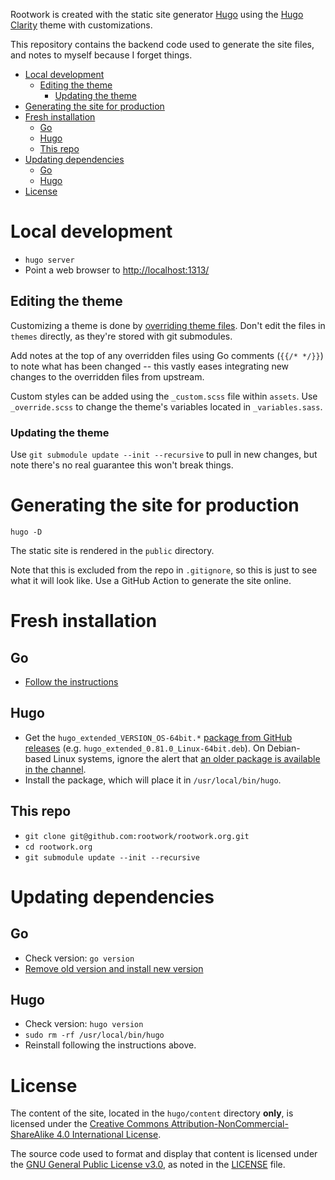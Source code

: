 Rootwork is created with the static site generator [Hugo](http://gohugo.io)
using the [Hugo Clarity](https://github.com/chipzoller/hugo-clarity) theme with
customizations.

This repository contains the backend code used to generate the site files, and
notes to myself because I forget things.

<!-- The following section, from "ts" to "te", is an automatically-generated
  table of contents, updated whenever this file changes. Do not edit within
  this section. -->

<!--ts-->
   * [Local development](#local-development)
      * [Editing the theme](#editing-the-theme)
         * [Updating the theme](#updating-the-theme)
   * [Generating the site for production](#generating-the-site-for-production)
   * [Fresh installation](#fresh-installation)
      * [Go](#go)
      * [Hugo](#hugo)
      * [This repo](#this-repo)
   * [Updating dependencies](#updating-dependencies)
      * [Go](#go-1)
      * [Hugo](#hugo-1)
   * [License](#license)

<!-- Added by: runner, at: Wed Mar 10 00:02:02 UTC 2021 -->

<!--te-->

# Local development

* `hugo server`
* Point a web browser to [http://localhost:1313/](http://localhost:1313/)

## Editing the theme

Customizing a theme is done by [overriding theme
files](https://gohugobrasil.netlify.app/themes/customizing/). Don't edit the
files in `themes` directly, as they're stored with git submodules.

Add notes at the top of any overridden files using Go comments (`{{/* */}}`) to
note what has been changed -- this vastly eases integrating new changes to the
overridden files from upstream.

Custom styles can be added using the `_custom.scss` file within `assets`. Use
`_override.scss` to change the theme's variables located in `_variables.sass`.

### Updating the theme

Use `git submodule update --init --recursive` to pull in new changes, but note
there's no real guarantee this won't break things.

# Generating the site for production

`hugo -D`

The static site is rendered in the `public` directory.

Note that this is excluded from the repo in `.gitignore`, so this is just to see
what it will look like. Use a GitHub Action to generate the site online.

# Fresh installation

## Go

* [Follow the instructions](https://golang.org/doc/install)

## Hugo

* Get the `hugo_extended_VERSION_OS-64bit.*` [package from GitHub
releases](https://github.com/gohugoio/hugo/releases) (e.g.
`hugo_extended_0.81.0_Linux-64bit.deb`). On Debian-based Linux systems, ignore
the alert that [an older package is available in the
channel](https://gohugo.io/getting-started/installing#debian-and-ubuntu).
* Install the package, which will place it in `/usr/local/bin/hugo`.

## This repo

* `git clone git@github.com:rootwork/rootwork.org.git`
* `cd rootwork.org`
* `git submodule update --init --recursive`

# Updating dependencies

## Go

* Check version: `go version`
* [Remove old version and install new
version](https://gist.github.com/nikhita/432436d570b89cab172dcf2894465753)

## Hugo

* Check version: `hugo version`
* `sudo rm -rf /usr/local/bin/hugo`
* Reinstall following the instructions above.

# License

The content of the site, located in the `hugo/content` directory **only**, is
licensed under the [Creative Commons Attribution-NonCommercial-ShareAlike 4.0
International License](https://creativecommons.org/licenses/by-nc-sa/4.0/).

The source code used to format and display that content is licensed under the
[GNU General Public License v3.0](https://www.gnu.org/licenses/gpl-3.0.txt), as
noted in the
[LICENSE](https://github.com/rootwork/rootwork.org/blob/master/LICENSE) file.
